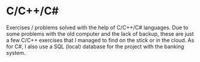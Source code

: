 # C/C++/C#
Exercises / problems solved with the help of C/C++/C# languages.
Due to some problems with the old computer and the lack of backup, these are just a few C/C++ exercises that I managed to find on the stick or in the cloud.
As for C#, I also use a SQL (local) database for the project with the banking system.
